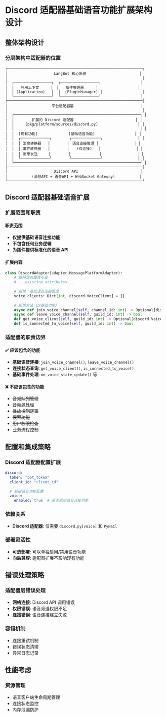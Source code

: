 # Discord 适配器基础语音功能扩展架构设计

## 整体架构设计

### 分层架构中适配器的位置

```
┌─────────────────────────────────────────────────────────────┐
│                     LangBot 核心系统                        │
│                                                             │
│  ┌─────────────────┐  ┌─────────────────┐                  │
│  │   应用上下文     │  │   插件管理器     │                  │
│  │ (Application)   │  │  (PluginManager) │                  │
│  └─────────────────┘  └─────────────────┘                  │
├─────────────────────────────────────────────────────────────┤
│                    平台适配器层                              │
│                                                             │
│  ┌─────────────────────────────────────────────────────────┐ │
│  │        扩展的 Discord 适配器                            │ │
│  │     (pkg/platform/sources/discord.py)                  │ │
│  │                                                         │ │
│  │  [现有功能]              [基础语音功能]                  │ │
│  │  ┌─────────────┐        ┌─────────────┐                │ │
│  │  │ 消息转换器   │        │ 语音连接管理 │                │ │
│  │  │ 事件转换器   │        │   (仅连接)   │                │ │
│  │  │ 消息发送     │        │             │                │ │
│  │  └─────────────┘        └─────────────┘                │ │
│  └─────────────────────────────────────────────────────────┘ │
├─────────────────────────────────────────────────────────────┤
│                     Discord API                            │
│           (消息API + 语音API + WebSocket Gateway)           │
└─────────────────────────────────────────────────────────────┘
```

## Discord 适配器基础语音扩展

### 扩展范围和职责

#### 职责范围
- **仅提供基础语音连接功能**
- **不包含任何业务逻辑**
- **为插件提供标准化的语音 API**

#### 扩展内容
```python
class DiscordAdapter(adapter.MessagePlatformAdapter):
    # 保持现有属性不变
    # ...existing attributes...
    
    # 新增：基础语音连接管理
    voice_clients: Dict[int, discord.VoiceClient] = {}
    
    # 新增方法（仅基础功能）
    async def join_voice_channel(self, channel_id: int) -> Optional[discord.VoiceClient]
    async def leave_voice_channel(self, guild_id: int) -> bool
    def get_voice_client(self, guild_id: int) -> Optional[discord.VoiceClient]
    def is_connected_to_voice(self, guild_id: int) -> bool
```

### 适配器的职责边界

#### ✅ 应该包含的功能
- **基础语音连接**: `join_voice_channel()`, `leave_voice_channel()`
- **连接状态查询**: `get_voice_client()`, `is_connected_to_voice()`
- **基础事件处理**: `on_voice_state_update()` 等

#### ❌ 不应该包含的功能
- ~~音频队列管理~~
- ~~音频源处理~~
- ~~播放控制逻辑~~
- ~~搜索功能~~
- ~~用户权限检查~~
- ~~业务流程控制~~

## 配置和集成策略

### Discord 适配器配置扩展
```yaml
discord:
  token: "bot_token"
  client_id: "client_id"
  
  # 基础语音功能配置
  voice:
    enabled: true  # 是否启用语音连接功能
```

### 依赖关系
- **Discord 适配器**: 仅需要 `discord.py[voice]` 和 `PyNaCl`

### 部署灵活性
- **可选部署**: 可以单独启用/禁用语音功能
- **向后兼容**: 适配器扩展不影响现有功能

## 错误处理策略

### 适配器层错误处理
- **网络连接**: Discord API 调用错误
- **权限错误**: 语音频道权限不足
- **连接错误**: 语音连接建立失败

### 容错机制
- 连接重试机制
- 错误状态清理
- 异常日志记录

## 性能考虑

### 资源管理
- 语音客户端生命周期管理
- 连接状态监控
- 内存泄漏防护
